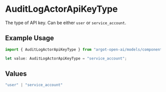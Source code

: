 # AuditLogActorApiKeyType

The type of API key. Can be either `user` or `service_account`.

## Example Usage

```typescript
import { AuditLogActorApiKeyType } from "argot-open-ai/models/components";

let value: AuditLogActorApiKeyType = "service_account";
```

## Values

```typescript
"user" | "service_account"
```